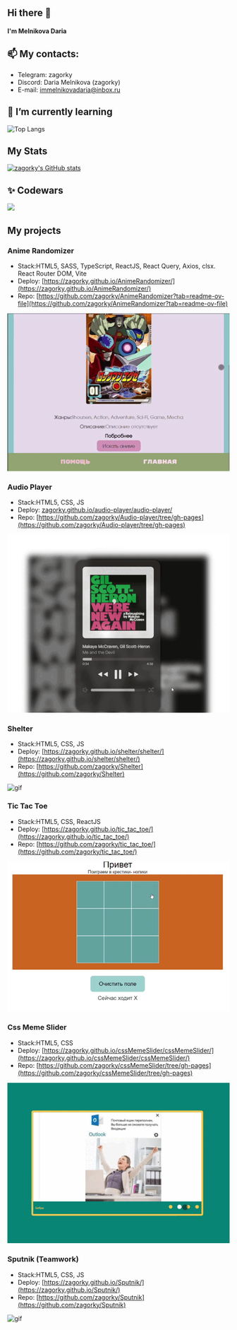 ## Hi there 👋

#### I'm Melnikova Daria

## 📫 My contacts:

- Telegram: zagorky
- Discord: Daria Melnikova (zagorky)
- E-mail: immelnikovadaria@inbox.ru

## 🌱 I’m currently learning

![Top Langs](https://github-readme-stats.vercel.app/api/top-langs/?username=zagorky&layout=compact)


## My Stats

[![zagorky's GitHub stats](https://github-readme-stats.vercel.app/api?username=zagorky)](https://github.com/zagorky/github-readme-stats)

## ✨ Codewars

<a href="https://www.codewars.com/users/rsschool_cbf0adbadf0eb26d">
  <img src="https://www.codewars.com/users/rsschool_cbf0adbadf0eb26d/badges/large" height="24">
</a>

## My projects

### Anime Randomizer

- Stack:HTML5, SASS, TypeScript, ReactJS, React Query, Axios, clsx. React Router DOM, Vite
- Deploy: [https://zagorky.github.io/AnimeRandomizer/](https://zagorky.github.io/AnimeRandomizer/)
- Repo: [https://github.com/zagorky/AnimeRandomizer?tab=readme-ov-file](https://github.com/zagorky/AnimeRandomizer?tab=readme-ov-file)

![gif](https://github.com/zagorky/zagorky/blob/main/src/animeRand.gif)

### Audio Player

- Stack:HTML5, CSS, JS
- Deploy: [zagorky.github.io/audio-player/audio-player/](zagorky.github.io/audio-player/audio-player/)
- Repo: [https://github.com/zagorky/Audio-player/tree/gh-pages](https://github.com/zagorky/Audio-player/tree/gh-pages)

![gif](https://github.com/zagorky/zagorky/blob/0159dd08fcf5ca5c8a47c29183090e62a7d8fbe9/src/player.gif)

### Shelter

- Stack:HTML5, CSS, JS
- Deploy: [https://zagorky.github.io/shelter/shelter/](https://zagorky.github.io/shelter/shelter/)
- Repo: [https://github.com/zagorky/Shelter](https://github.com/zagorky/Shelter)

![gif](https://github.com/zagorky/zagorky/blob/0159dd08fcf5ca5c8a47c29183090e62a7d8fbe9/src/shelter.gif)

### Tic Tac Toe

- Stack:HTML5, CSS, ReactJS
- Deploy: [https://zagorky.github.io/tic_tac_toe/](https://zagorky.github.io/tic_tac_toe/)
- Repo: [https://github.com/zagorky/tic_tac_toe/](https://github.com/zagorky/tic_tac_toe/)

![gif](https://github.com/zagorky/zagorky/blob/main/src/tic.gif)

### Css Meme Slider

- Stack:HTML5, CSS
- Deploy: [https://zagorky.github.io/cssMemeSlider/cssMemeSlider/](https://zagorky.github.io/cssMemeSlider/cssMemeSlider/)
- Repo: [https://github.com/zagorky/cssMemeSlider/tree/gh-pages](https://github.com/zagorky/cssMemeSlider/tree/gh-pages)

![gif](https://github.com/zagorky/zagorky/blob/main/src/cssMeme.gif)

### Sputnik (Teamwork)

- Stack:HTML5, CSS, JS
- Deploy: [https://zagorky.github.io/Sputnik/](https://zagorky.github.io/Sputnik/)
- Repo: [https://github.com/zagorky/Sputnik](https://github.com/zagorky/Sputnik)

![gif](https://github.com/zagorky/zagorky/blob/main/src/sp.gif)

<!--[![GitHub Streak](http://github-readme-streak-stats.herokuapp.com?user=zagorky&theme=shadow-orange)](https://git.io/streak-stats)  -->

<!--
**zagorky/zagorky** is a ✨ _special_ ✨ repository because its `README.md` (this file) appears on your GitHub profile.

Here are some ideas to get you started:

- 🔭 I’m currently working on ...
- 🌱 I’m currently learning ...
- 👯 I’m looking to collaborate on ...
- 🤔 I’m looking for help with ...
- 💬 Ask me about ...
- 📫 How to reach me: ...
- 😄 Pronouns: ...
- ⚡ Fun fact: ...
-->
